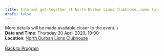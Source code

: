 ```yaml
---
title: Informal get-together at North Durban Lions Clubhouse, open to all attendees
draft: false
---
```


More details will be made available closer to the event. \\
\
**Date and Time**: Thursday 30 April 2020, 19:00- \
**Location**: [North Durban Lions Clubhouse](/venue/#north-durban-lions-club)
\
\
[Back to Program](/program)
